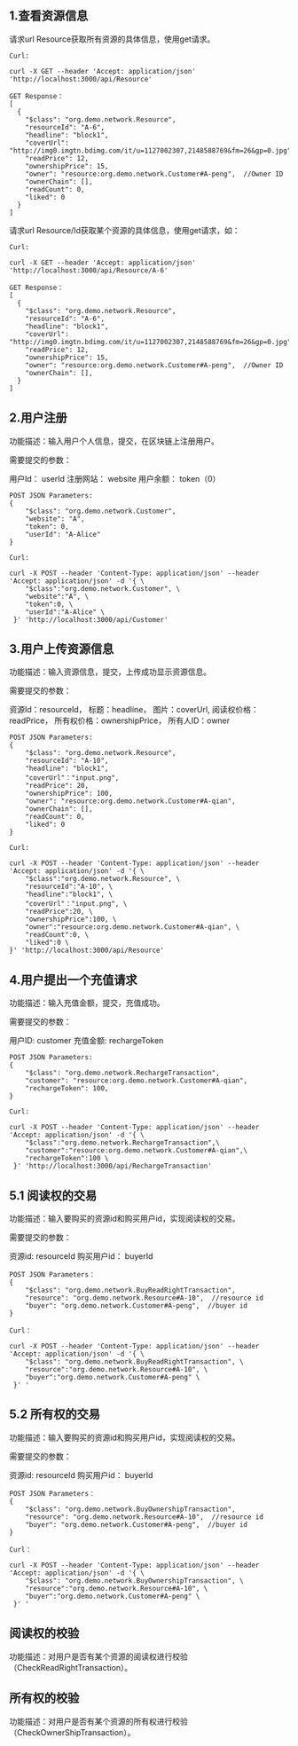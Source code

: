 ## 1.查看资源信息

请求url Resource获取所有资源的具体信息，使用get请求。

```
Curl:

curl -X GET --header 'Accept: application/json' 'http://localhost:3000/api/Resource'

GET Response：
[
  {
    "$class": "org.demo.network.Resource",
    "resourceId": "A-6",
    "headline": "block1",
    "coverUrl": "http://img0.imgtn.bdimg.com/it/u=1127002307,2148588769&fm=26&gp=0.jpg",
    "readPrice": 12,
    "ownershipPrice": 15,
    "owner": "resource:org.demo.network.Customer#A-peng",  //Owner ID
    "ownerChain": [],
    "readCount": 0,
    "liked": 0
  }
]
```

请求url Resource/Id获取某个资源的具体信息，使用get请求，如：

```
Curl:

curl -X GET --header 'Accept: application/json' 'http://localhost:3000/api/Resource/A-6'

GET Response：
[
  {
    "$class": "org.demo.network.Resource",
    "resourceId": "A-6",
    "headline": "block1",
    "coverUrl": "http://img0.imgtn.bdimg.com/it/u=1127002307,2148588769&fm=26&gp=0.jpg",
    "readPrice": 12,
    "ownershipPrice": 15,
    "owner": "resource:org.demo.network.Customer#A-peng",  //Owner ID
    "ownerChain": [],
  }
]
```


## 2.用户注册

功能描述：输入用户个人信息，提交，在区块链上注册用户。

需要提交的参数：

用户Id： userId 注册网站： website 用户余额： token（0）

```
POST JSON Parameters:
{
    "$class": "org.demo.network.Customer",
    "website": "A",
    "token": 0,
    "userId": "A-Alice"
}

Curl:

curl -X POST --header 'Content-Type: application/json' --header 'Accept: application/json' -d '{ \ 
    "$class":"org.demo.network.Customer", \
    "website":"A", \
    "token":0, \
    "userId":"A-Alice" \ 
 }' 'http://localhost:3000/api/Customer'

```



## 3.用户上传资源信息

功能描述：输入资源信息，提交，上传成功显示资源信息。

需要提交的参数：

资源Id：resourceId， 标题：headline， 图片：coverUrl, 阅读权价格：readPrice， 所有权价格：ownershipPrice， 所有人ID：owner

```
POST JSON Parameters:
{
    "$class": "org.demo.network.Resource",
    "resourceId": "A-10",
    "headline": "block1",
    "coverUrl"："input.png",
    "readPrice": 20,
    "ownershipPrice": 100,
    "owner": "resource:org.demo.network.Customer#A-qian",
    "ownerChain": [],
    "readCount": 0,
    "liked": 0
}

Curl:

curl -X POST --header 'Content-Type: application/json' --header 'Accept: application/json' -d '{ \ 
    "$class":"org.demo.network.Resource", \ 
    "resourceId":"A-10", \ 
    "headline":"block1", \ 
    "coverUrl"："input.png", \ 
    "readPrice":20, \ 
    "ownershipPrice":100, \ 
    "owner":"resource:org.demo.network.Customer#A-qian", \ 
    "readCount":0, \ 
    "liked":0 \ 
}' 'http://localhost:3000/api/Resource'

```


## 4.用户提出一个充值请求

功能描述：输入充值金额，提交，充值成功。

需要提交的参数：

用户ID: customer  充值金额: rechargeToken 

```
POST JSON Parameters:
{
    "$class": "org.demo.network.RechargeTransaction",
    "customer": "resource:org.demo.network.Customer#A-qian",
    "rechargeToken": 100,
}

Curl:

curl -X POST --header 'Content-Type: application/json' --header 'Accept: application/json' -d '{ \ 
    "$class":"org.demo.network.RechargeTransaction",\ 
    "customer":"resource:org.demo.network.Customer#A-qian",\ 
    "rechargeToken":100 \ 
 }' 'http://localhost:3000/api/RechargeTransaction'

```


## 5.1 阅读权的交易

功能描述：输入要购买的资源id和购买用户id，实现阅读权的交易。

需要提交的参数：

资源id: resourceId  购买用户id： buyerId

```
POST JSON Parameters：
{
    "$class": "org.demo.network.BuyReadRightTransaction",
    "resource": "org.demo.network.Resource#A-10",  //resource id
    "buyer": "org.demo.network.Customer#A-peng",  //buyer id
}

Curl：

curl -X POST --header 'Content-Type: application/json' --header 'Accept: application/json' -d '{ \ 
    "$class": "org.demo.network.BuyReadRightTransaction", \ 
    "resource":"org.demo.network.Resource#A-10", \ 
    "buyer":"org.demo.network.Customer#A-peng" \ 
 }' '

```


## 5.2 所有权的交易

功能描述：输入要购买的资源id和购买用户id，实现阅读权的交易。

需要提交的参数：

资源id: resourceId  购买用户id： buyerId

```
POST JSON Parameters：
{
    "$class": "org.demo.network.BuyOwnershipTransaction",
    "resource": "org.demo.network.Resource#A-10",  //resource id
    "buyer": "org.demo.network.Customer#A-peng",  //buyer id
}

Curl：

curl -X POST --header 'Content-Type: application/json' --header 'Accept: application/json' -d '{ \ 
    "$class": "org.demo.network.BuyOwnershipTransaction", \ 
    "resource":"org.demo.network.Resource#A-10", \ 
    "buyer":"org.demo.network.Customer#A-peng" \ 
 }' '

```


## 阅读权的校验

功能描述：对用户是否有某个资源的阅读权进行校验（CheckReadRightTransaction）。


## 所有权的校验

功能描述：对用户是否有某个资源的所有权进行校验（CheckOwnerShipTransaction）。




